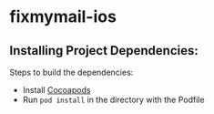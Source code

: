 # fixmymail-ios

Installing Project Dependencies:
--------------------------------

Steps to build the dependencies:

-   Install [Cocoapods](https://cocoapods.org)
-   Run `pod install` in the directory with the Podfile

